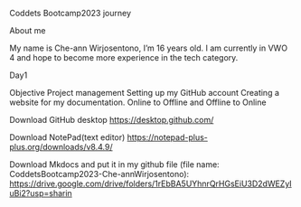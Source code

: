 Coddets Bootcamp2023 journey




About me


My name is Che-ann Wirjosentono, I’m 16 years old.
I am currently in VWO 4 and hope to become more experience in the tech category.




Day1



Objective
	Project management
		Setting up my GitHub account
		Creating a website for my documentation.
		Online to Offline and Offline to Online


Download GitHub desktop
https://desktop.github.com/


Download NotePad(text editor)
 https://notepad-plus-plus.org/downloads/v8.4.9/



Download Mkdocs
 	and put it in my github file
	 (file name: CoddetsBootcamp2023-Che-annWirjosentono):   
https://drive.google.com/drive/folders/1rEbBA5UYhnrQrHGsEiU3D2dWEZyIuBi2?usp=sharin
